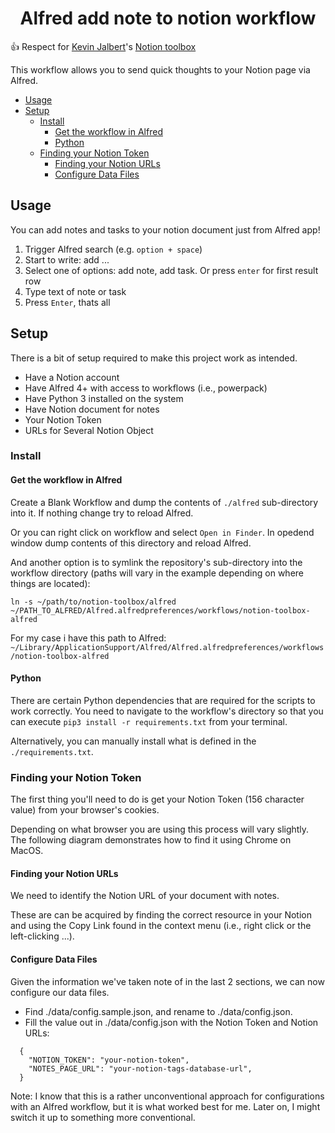 <h1 align="center">Alfred add note to notion workflow</h1>

👍 Respect for [Kevin Jalbert](https://github.com/kevinjalbert)'s [Notion toolbox](https://github.com/kevinjalbert/notion-toolbox)

This workflow allows you to send quick thoughts to your Notion page via Alfred.

- [Usage](#usage)
- [Setup](#setup)
  - [Install](#install)
    - [Get the workflow in Alfred](#get-the-workflow-in-alfred)
    - [Python](#python)
  - [Finding your Notion Token](#finding-your-notion-token)
    - [Finding your Notion URLs](#finding-your-notion-urls)
    - [Configure Data Files](#configure-data-files)

## Usage

You can add notes and tasks to your notion document just from Alfred app!

1. Trigger Alfred search (e.g. `option + space`)
2. Start to write: add ...
3. Select one of options: add note, add task. Or press `enter` for first result row
4. Type text of note or task
5. Press `Enter`, thats all

## Setup

There is a bit of setup required to make this project work as intended.

- Have a Notion account
- Have Alfred 4+ with access to workflows (i.e., powerpack)
- Have Python 3 installed on the system
- Have Notion document for notes
- Your Notion Token
- URLs for Several Notion Object

### Install

#### Get the workflow in Alfred

Create a Blank Workflow and dump the contents of `./alfred` sub-directory into it. If nothing change try to reload Alfred.

Or you can right click on workflow and select `Open in Finder`. In opedend window dump contents of this directory and reload Alfred.

And another option is to symlink the repository's sub-directory into the workflow directory (paths will vary in the example depending on where things are located):

`ln -s ~/path/to/notion-toolbox/alfred ~/PATH_TO_ALFRED/Alfred.alfredpreferences/workflows/notion-toolbox-alfred`

For my case i have this path to Alfred:
`~/Library/ApplicationSupport/Alfred/Alfred.alfredpreferences/workflows/notion-toolbox-alfred`

#### Python

There are certain Python dependencies that are required for the scripts to work correctly. You need to navigate to the workflow's directory so that you can execute `pip3 install -r requirements.txt` from your terminal.

Alternatively, you can manually install what is defined in the `./requirements.txt`.

### Finding your Notion Token

The first thing you'll need to do is get your Notion Token (156 character value) from your browser's cookies. 

Depending on what browser you are using this process will vary slightly. The following diagram demonstrates how to find it using Chrome on MacOS.

#### Finding your Notion URLs

We need to identify the Notion URL of your document with notes.

These are can be acquired by finding the correct resource in your Notion and using the Copy Link found in the context menu (i.e., right click or the left-clicking ...).

#### Configure Data Files

Given the information we've taken note of in the last 2 sections, we can now configure our data files.

- Find ./data/config.sample.json, and rename to ./data/config.json.
- Fill the value out in ./data/config.json with the Notion Token and Notion URLs:

```
  {
    "NOTION_TOKEN": "your-notion-token",
    "NOTES_PAGE_URL": "your-notion-tags-database-url",
  }
```

Note: I know that this is a rather unconventional approach for configurations with an Alfred workflow, but it is what worked best for me. Later on, I might switch it up to something more conventional.